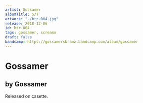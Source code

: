 ```yaml
---
artist: Gossamer
albumTitle: S/T
artwork: "./btr-004.jpg"
release: 2018-12-06
id: btr-004
tags: gossamer, screamo
draft: false
bandcamp: https://gossamerskramz.bandcamp.com/album/gossamer
---
```


# Gossamer

## by Gossamer

Released on casette.
